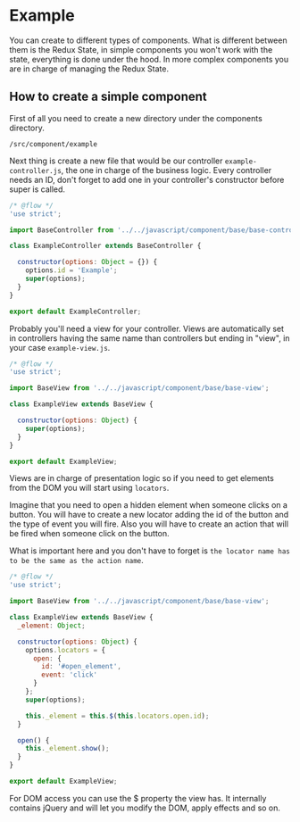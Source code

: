 # Example

You can create to different types of components. What is different between them is the Redux State, in simple components you won't work with the state, everything is done under the hood. In more complex components you are in charge of managing the Redux State.

## How to create a simple component

First of all you need to create a new directory under the components directory.

`/src/component/example`

Next thing is create a new file that would be our controller `example-controller.js`, the one in charge of the business logic. Every controller needs an ID, don't forget to add one in your controller's constructor before super is called.

```javascript
/* @flow */
'use strict';

import BaseController from '../../javascript/component/base/base-controller';

class ExampleController extends BaseController {

  constructor(options: Object = {}) {
    options.id = 'Example';
    super(options);
  }
}

export default ExampleController;

```

Probably you'll need a view for your controller. Views are automatically set in controllers having the same name than controllers but ending in "view", in your case `example-view.js`.

```javascript
/* @flow */
'use strict';

import BaseView from '../../javascript/component/base/base-view';

class ExampleView extends BaseView {

  constructor(options: Object) {
    super(options);
  }
}

export default ExampleView;
```

Views are in charge of presentation logic so if you need to get elements from the DOM you will start using `locators`.

Imagine that you need to open a hidden element when someone clicks on a button. You will have to create a new locator adding the id of the button and the type of event you will fire. Also you will have to create an action that will be fired when someone click on the button.

What is important here and you don't have to forget is `the locator name has to be the same as the action name`.

```javascript
/* @flow */
'use strict';

import BaseView from '../../javascript/component/base/base-view';

class ExampleView extends BaseView {
  _element: Object;

  constructor(options: Object) {
    options.locators = {
      open: {
        id: '#open_element',
        event: 'click'
      }
    };
    super(options);

    this._element = this.$(this.locators.open.id);
  }

  open() {
    this._element.show();
  }
}

export default ExampleView;
```

For DOM access you can use the $ property the view has. It internally contains jQuery and will let you modify the DOM, apply effects and so on.
